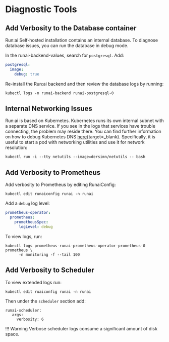 # Diagnostic Tools

## Add Verbosity to the Database container

Run:ai Self-hosted installation contains an internal database. To diagnose database issues, you can run the database in debug mode.

In the runai-backend-values, search for `postgresql`. Add: 

``` YAML
postgresql:
  image:
    debug: true
```

Re-install the Run:ai backend and then review the database logs by running: 

```
kubectl logs -n runai-backend runai-postgresql-0
```


## Internal Networking Issues

Run:ai is based on Kubernetes. Kubernetes runs its own internal subnet with a separate DNS service. If you see in the logs that services have trouble connecting, the problem may reside there.  You can find further information on how to debug Kubernetes DNS [here](https://kubernetes.io/docs/tasks/administer-cluster/dns-debugging-resolution/){target=_blank}. Specifically, it is useful to start a pod with networking utilities and use it for network resolution:

```
kubectl run -i --tty netutils --image=dersimn/netutils -- bash
```

## Add Verbosity to Prometheus

Add verbosity to Prometheus by editing RunaiConfig:

```
kubectl edit runaiconfig runai -n runai
```

Add a `debug` log level:

``` YAML
prometheus-operator:
  prometheus:
    prometheusSpec:
      logLevel: debug
```

To view logs, run:
``` 
kubectl logs prometheus-runai-prometheus-operator-prometheus-0 prometheus \
      -n monitoring -f --tail 100
```

## Add Verbosity to Scheduler

To view extended logs run:

```
kubectl edit ruaiconfig runai -n runai
```

Then under the `scheduler` section add:

```
runai-scheduler:
   args:
     verbosity: 6
```

!!! Warning
    Verbose scheduler logs consume a significant amount of disk space.
